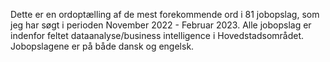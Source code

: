 Dette er en ordoptælling af de mest forekommende ord i 81 jobopslag, som 
jeg har søgt i perioden November 2022 - Februar 2023. Alle jobopslag er 
indenfor feltet dataanalyse/business intelligence i Hovedstadsområdet. 
Jobopslagene er på både dansk og engelsk. 
